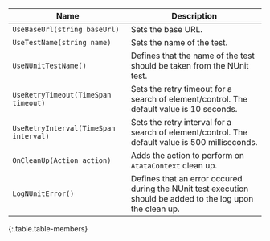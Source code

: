 Name | Description
---- | -----------
`UseBaseUrl(string baseUrl)` | Sets the base URL.
`UseTestName(string name)` | Sets the name of the test.
`UseNUnitTestName()` | Defines that the name of the test should be taken from the NUnit test.
`UseRetryTimeout(TimeSpan timeout)` | Sets the retry timeout for a search of element/control. The default value is 10 seconds.
`UseRetryInterval(TimeSpan interval)` | Sets the retry interval for a search of element/control. The default value is 500 milliseconds.
`OnCleanUp(Action action)` | Adds the action to perform on `AtataContext` clean up.
`LogNUnitError()` | Defines that an error occured during the NUnit test execution should be added to the log upon the clean up.
{:.table.table-members}